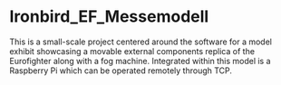 # Ironbird_EF_Messemodell


This is a small-scale project centered around the software for a model exhibit showcasing a movable external components replica of the Eurofighter along with a fog machine. Integrated within this model is a Raspberry Pi which can be operated remotely through TCP.
